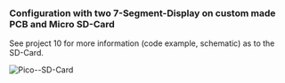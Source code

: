 ### Configuration with two 7-Segment-Display on custom made PCB and Micro SD-Card

See project 10 for more information (code example, schematic) as to the SD-Card.

![Pico--SD-Card](https://github.com/Florian-Wilhelm/Raspberry-Pi/assets/77980708/10ef905c-a06a-4749-8ee7-7e512b166b9d)
